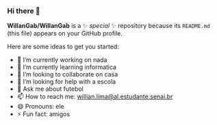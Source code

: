 ### Hi there 👋


**WillanGab/WillanGab** is a ✨ _special_ ✨ repository because its `README.md` (this file) appears on your GitHub profile.

Here are some ideas to get you started:

- 🔭 I’m currently working on nada
- 🌱 I’m currently learning informatica
- 👯 I’m looking to collaborate on casa
- 🤔 I’m looking for help with a escola
- 💬 Ask me about futebol
- 📫 How to reach me: willian.lima@al.estudante.senai.br
- 😄 Pronouns: ele
- ⚡ Fun fact: amigos

